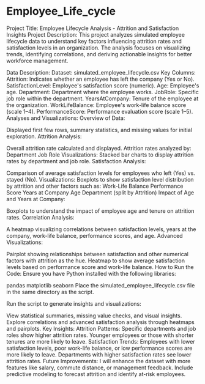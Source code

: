 # Employee_Life_cycle
Project Title: Employee Lifecycle Analysis - Attrition and Satisfaction Insights
Project Description:
This project analyzes simulated employee lifecycle data to understand key factors influencing attrition rates and satisfaction levels in an organization. The analysis focuses on visualizing trends, identifying correlations, and deriving actionable insights for better workforce management.

Data Description:
Dataset: simulated_employee_lifecycle.csv
Key Columns:
Attrition: Indicates whether an employee has left the company (Yes or No).
SatisfactionLevel: Employee's satisfaction score (numeric).
Age: Employee's age.
Department: Department where the employee works.
JobRole: Specific job role within the department.
YearsAtCompany: Tenure of the employee at the organization.
WorkLifeBalance: Employee's work-life balance score (scale 1–4).
PerformanceScore: Performance evaluation score (scale 1–5).
Analyses and Visualizations:
Overview of Data:

Displayed first few rows, summary statistics, and missing values for initial exploration.
Attrition Analysis:

Overall attrition rate calculated and displayed.
Attrition rates analyzed by:
Department
Job Role
Visualizations:
Stacked bar charts to display attrition rates by department and job role.
Satisfaction Analysis:

Comparison of average satisfaction levels for employees who left (Yes) vs. stayed (No).
Visualizations:
Boxplots to show satisfaction level distribution by attrition and other factors such as:
Work-Life Balance
Performance Score
Years at Company
Age
Department (split by Attrition)
Impact of Age and Years at Company:

Boxplots to understand the impact of employee age and tenure on attrition rates.
Correlation Analysis:

A heatmap visualizing correlations between satisfaction levels, years at the company, work-life balance, performance scores, and age.
Advanced Visualizations:

Pairplot showing relationships between satisfaction and other numerical factors with attrition as the hue.
Heatmap to show average satisfaction levels based on performance score and work-life balance.
How to Run the Code:
Ensure you have Python installed with the following libraries:

pandas
matplotlib
seaborn
Place the simulated_employee_lifecycle.csv file in the same directory as the script.

Run the script to generate insights and visualizations:

View statistical summaries, missing value checks, and visual insights.
Explore correlations and advanced satisfaction analysis through heatmaps and pairplots.
Key Insights:
Attrition Patterns:
Specific departments and job roles show higher attrition rates.
Younger employees or those with shorter tenures are more likely to leave.
Satisfaction Trends:
Employees with lower satisfaction levels, poor work-life balance, or low performance scores are more likely to leave.
Departments with higher satisfaction rates see lower attrition rates.
Future Improvements:
I will enhance the dataset with more features like salary, commute distance, or management feedback.
Include predictive modeling to forecast attrition and identify at-risk employees.

